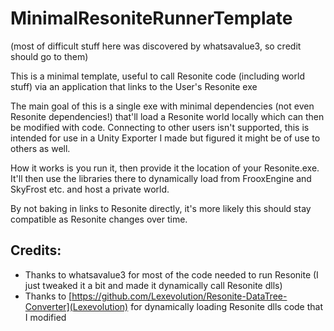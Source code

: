 # MinimalResoniteRunnerTemplate

(most of difficult stuff here was discovered by whatsavalue3, so credit should go to them)

This is a minimal template, useful to call Resonite code (including world stuff) via an application that links to the User's Resonite exe

The main goal of this is a single exe with minimal dependencies (not even Resonite dependencies!) that'll load 
a Resonite world locally which can then be modified with code. Connecting to other users isn't supported,
this is intended for use in a Unity Exporter I made but figured it might be of use to others as well.

How it works is you run it, then provide it the location of your Resonite.exe. It'll then use the libraries
there to dynamically load from FrooxEngine and SkyFrost etc. and host a private world.

By not baking in links to Resonite directly, it's more likely this should stay compatible as Resonite changes over time.

## Credits:

- Thanks to whatsavalue3 for most of the code needed to run Resonite (I just tweaked it a bit and made it dynamically call Resonite dlls)
- Thanks to [https://github.com/Lexevolution/Resonite-DataTree-Converter](Lexevolution) for dynamically loading Resonite dlls code that I modified